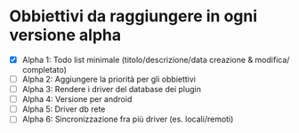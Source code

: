# Obbiettivi da raggiungere in ogni versione alpha

 - [x] Alpha 1: Todo list minimale (titolo/descrizione/data creazione & modifica/ completato)
 - [ ] Alpha 2: Aggiungere la priorità per gli obbiettivi
 - [ ] Alpha 3: Rendere i driver del database dei plugin
 - [ ] Alpha 4: Versione per android
 - [ ] Alpha 5: Driver db rete
 - [ ] Alpha 6: Sincronizzazione fra più driver (es. locali/remoti)